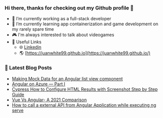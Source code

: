 ### Hi there, thanks for checking out my Github profile 👀
- 👷 I’m currently working as a full-stack developer
- 🧙 I’m currently learning app containerization and game development on my rarely spare time
- 🎮 I'm always interested to talk about videogames
- 🔌 Useful Links
	- 🌐 [Linkedin](https://www.linkedin.com/in/juan-pablo-lb99/)
	- 🌎 [https://juanwhite99.github.io](https://juanwhite99.github.io/)

### 📕 Latest Blog Posts
<!-- BLOG-POST-LIST:START -->
- [Making Mock Data for an Angular list view component](https://dev.to/michaelahoffman/making-mock-data-for-an-angular-list-view-component-41op)
- [Angular on Azure — Part I](https://dev.to/ngconf/angular-on-azure-part-i-gng)
- [Cypress How to Configure HTML Results with Screenshot Step by Step Guide](https://dev.to/ganeshsirsi/cypress-how-to-configure-html-results-with-screenshot-step-by-step-guide-55n7)
- [Vue Vs Angular- A 2021 Comparison](https://dev.to/ltdsolace/vue-vs-angular-a-2021-comparison-14hm)
- [How to call a external API from Angular Application while executing ng serve](https://dev.to/surya_n/how-to-call-a-external-api-from-angular-application-while-executing-ng-serve-p99)
<!-- BLOG-POST-LIST:END -->